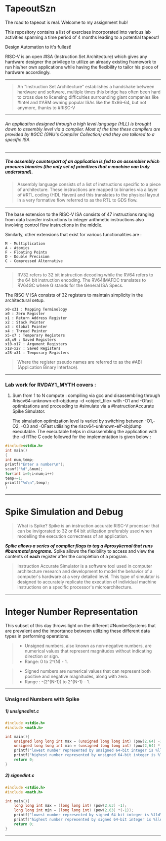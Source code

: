 # TapeoutSzn
The road to tapeout is real. Welcome to my assignment hub!

This repository contains a list of exercises incorporated into various lab activities spanning a time period of 4 months leading to a potential tapeout! 

Design Automation to it's fullest!

RISC-V is an open #ISA (Instruction Set Architecture) which gives any hardware designer the privilege to utilize an already existing framework to run his/her own applications while having the flexibility to tailor his piece of hardware accordingly.

---

 >An "Instruction Set Architecture" establishes a handshake between hardware and software, multiple times this bridge has often been hard to cross due to licensing difficulties surrounding giant companies like #Intel and #ARM owning popular ISAs like the #x86-64, but not anymore, thanks to #RISC-V 

---
###### An application designed through a high level language (HLL) is brought down to assembly level via a compiler. Most of the time these compilers are provided by #GCC (GNU's Compiler Collection) and they are tailored to a specific ISA.
---
##### The assembly counterpart of an application is fed to an assembler which procures binaries (the only set of primitives that a machine can truly understand).

>Assembly language consists of a list of instructions specific to a piece of architecture. These instructions are mapped to binaries via a layer of #RTL coding (HDL Haven) and this translates to the physical layout in a very formative flow referred to as the RTL to GDS flow.

---
The base extension to the RISC-V ISA consists of 47 instructions ranging from data transfer instructions to integer arithmetic instructions also involving control flow instructions in the middle.

Similarly, other extensions that exist for various functionalities are :  
``` 
M - Multiplication
A - Atomics
F - Floating Points
D - Double Precision
C - Compressed Alternative
```

---

>RV32 refers to 32 bit instruction decoding while the RV64 refers to the 64 bit instruction encoding. The RV64IMAFDC translates to RV64GC where G stands for the General ISA Specs.

The RISC-V ISA consists of 32 registers to maintain simplicity in the architectural setup.  
```
x0-x31 : Mapping Terminology  
x0 : Zero Register
x1 : Return Address Register
x2 : Stack Pointer
x3 : Global Pointer
x4 : Thread Pointer
x5-x7 : Temporary Registers
x8,x9 : Saved Registers  
x10-x17 : Argument Registers
x18-x27 : Saved Registers
x28-x31 : Temporary Registers
```

>Where the register pseudo names are referred to as the #ABI (Application Binary Interface).

---
### Lab work for RVDAY1_MYTH covers :  
1) Sum from 1 to N compute : compiling via gcc and disassembling through #riscv64-unknown-elf-objdump -d <object_file> with -O1 and -Ofast optimizations and proceeding to #simulate via a #InstructionAccurate Spike Simulator.


 
	 The simulation optimization level is varied by switching between -O1,-O2, -O3 and -OFast utilising the riscv64-unknown-elf-objdump executable. The executable helps in disassembling the application with the -d flThe C code followed for the implementation is given below :
```c
#include<stdio.h>
int main()
{
int num,temp;
printf("Enter a number\n");
scanf("%d",&num);
for(int i=0;i<num;i++)
temp+=1;
printf("%d\n",temp);
}
```
---

# Spike Simulation and Debug

>What is Spike?
>Spike is an instruction accurate RISC-V processor that can be invigorated to 32 or 64 bit utilization preferably used when modelling the execution correctness of an application.

***Spike allows a series of compiler flags to tag a #proxykernal that runs #baremetal programs.***
Spike allows the flexibility to access and view the contents of **each** register after the completion of a program.

>Instruction Accurate Simulator is a software tool used in computer architecture research and development to model the behavior of a computer's hardware at a very detailed level. This type of simulator is designed to accurately replicate the execution of individual machine instructions on a specific processor's microarchitecture.

---

# Integer Number Representation

This subset of this day throws light on the different #NumberSystems that are prevalent and the importance between utilizing these different data types in performing operations. 

>- Unsigned numbers, also known as non-negative numbers, are numerical values that represent magnitudes without indicating direction or sign.
>- Range: 0 to 2^(N) - 1.


>- Signed numbers are numerical values that can represent both positive and negative magnitudes, along with zero.
>- Range : -(2^(N-1)) to 2^(N-1) - 1.

---
### Unsigned Numbers with Spike
##### 1) unsignedint.c
```c
#include <stdio.h>
#include <math.h>

int main(){
	unsigned long long int max = (unsigned long long int) (pow(2,64) -1);
	unsigned long long int min = (unsigned long long int) (pow(2,64) *(-1));
	printf("lowest number represented by unsigned 64-bit integer is %llu\n",min);
	printf("highest number represented by unsigned 64-bit integer is %llu\n",max);
	return 0;
}
```
##### 2) signedint.c
```c
#include <stdio.h>
#include <math.h>

int main(){
	long long int max = (long long int) (pow(2,63) -1);
	long long int min = (long long int) (pow(2,63) *(-1));
	printf("lowest number represented by signed 64-bit integer is %lld\n",min);
	printf("highest number represented by signed 64-bit integer is %lld\n",max);
	return 0;
}
```
---
